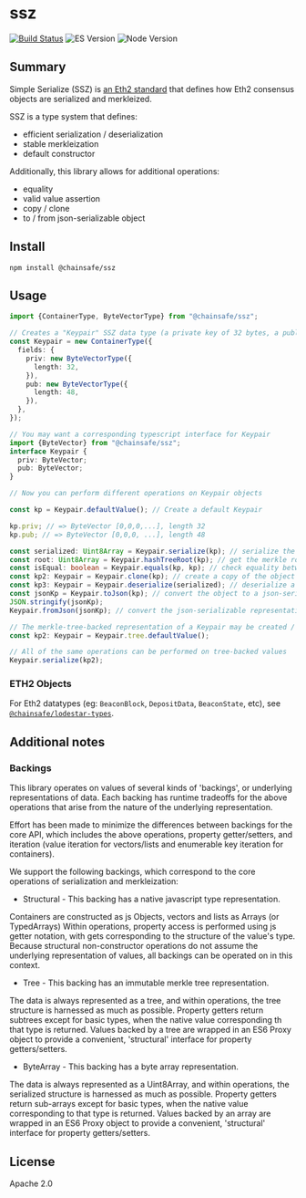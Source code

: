 # ssz

[![Build Status](https://travis-ci.com/ChainSafe/lodestar.svg?branch=master)](https://travis-ci.com/ChainSafe/lodestar)
![ES Version](https://img.shields.io/badge/ES-2020-yellow)
![Node Version](https://img.shields.io/badge/node-12.x-green)

## Summary

Simple Serialize (SSZ) is [an Eth2 standard](https://github.com/ethereum/eth2.0-specs/blob/dev/ssz/simple-serialize.md) that defines how Eth2 consensus objects are serialized and merkleized.

SSZ is a type system that defines:

- efficient serialization / deserialization
- stable merkleization
- default constructor

Additionally, this library allows for additional operations:

- equality
- valid value assertion
- copy / clone
- to / from json-serializable object

## Install

`npm install @chainsafe/ssz`

## Usage

```typescript
import {ContainerType, ByteVectorType} from "@chainsafe/ssz";

// Creates a "Keypair" SSZ data type (a private key of 32 bytes, a public key of 48 bytes)
const Keypair = new ContainerType({
  fields: {
    priv: new ByteVectorType({
      length: 32,
    }),
    pub: new ByteVectorType({
      length: 48,
    }),
  },
});

// You may want a corresponding typescript interface for Keypair
import {ByteVector} from "@chainsafe/ssz";
interface Keypair {
  priv: ByteVector;
  pub: ByteVector;
}

// Now you can perform different operations on Keypair objects

const kp = Keypair.defaultValue(); // Create a default Keypair

kp.priv; // => ByteVector [0,0,0,...], length 32
kp.pub; // => ByteVector [0,0,0, ...], length 48

const serialized: Uint8Array = Keypair.serialize(kp); // serialize the object to a byte array
const root: Uint8Array = Keypair.hashTreeRoot(kp); // get the merkle root of the object
const isEqual: boolean = Keypair.equals(kp, kp); // check equality between two keypairs
const kp2: Keypair = Keypair.clone(kp); // create a copy of the object
const kp3: Keypair = Keypair.deserialize(serialized); // deserialize a serialized object
const jsonKp = Keypair.toJson(kp); // convert the object to a json-serializable representation (binary data is converted to hex strings)
JSON.stringify(jsonKp);
Keypair.fromJson(jsonKp); // convert the json-serializable representation to the object

// The merkle-tree-backed representation of a Keypair may be created / operated on
const kp2: Keypair = Keypair.tree.defaultValue();

// All of the same operations can be performed on tree-backed values
Keypair.serialize(kp2);
```

### ETH2 Objects

For Eth2 datatypes (eg: `BeaconBlock`, `DepositData`, `BeaconState`, etc), see [`@chainsafe/lodestar-types`](https://github.com/ChainSafe/lodestar/tree/master/packages/lodestar-types).

## Additional notes

### Backings

This library operates on values of several kinds of 'backings', or underlying representations of data. Each backing has runtime tradeoffs for the above operations that arise from the nature of the underlying representation.

Effort has been made to minimize the differences between backings for the core API, which includes the above operations, property getter/setters, and iteration (value iteration for vectors/lists and enumerable key iteration for containers).

We support the following backings, which correspond to the core operations of serialization and merkleization:

- Structural - This backing has a native javascript type representation.

Containers are constructed as js Objects, vectors and lists as Arrays (or TypedArrays) Within operations, property access is performed using js getter notation, with gets corresponding to the structure of the value's type. Because structural non-constructor operations do not assume the underlying representation of values, all backings can be operated on in this context.

- Tree - This backing has an immutable merkle tree representation.

The data is always represented as a tree, and within operations, the tree structure is harnessed as much as possible. Property getters return subtrees except for basic types, when the native value corresponding th that type is returned. Values backed by a tree are wrapped in an ES6 Proxy object to provide a convenient, 'structural' interface for property getters/setters.

- ByteArray - This backing has a byte array representation.

The data is always represented as a Uint8Array, and within operations, the serialized structure is harnessed as much as possible. Property getters return sub-arrays except for basic types, when the native value corresponding to that type is returned. Values backed by an array are wrapped in an ES6 Proxy object to provide a convenient, 'structural' interface for property getters/setters.

## License

Apache 2.0
